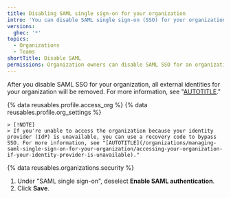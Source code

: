 ```yaml
---
title: Disabling SAML single sign-on for your organization
intro: 'You can disable SAML single sign-on (SSO) for your organization.'
versions:
  ghec: '*'
topics:
  - Organizations
  - Teams
shortTitle: Disable SAML
permissions: Organization owners can disable SAML SSO for an organization.
---
```


After you disable SAML SSO for your organization, all external identities for your organization will be removed. For more information, see "[AUTOTITLE](/organizations/granting-access-to-your-organization-with-saml-single-sign-on/viewing-and-managing-a-members-saml-access-to-your-organization)."

{% data reusables.profile.access_org %}
{% data reusables.profile.org_settings %}

    > [!NOTE]
    > If you're unable to access the organization because your identity provider (IdP) is unavailable, you can use a recovery code to bypass SSO. For more information, see "[AUTOTITLE](/organizations/managing-saml-single-sign-on-for-your-organization/accessing-your-organization-if-your-identity-provider-is-unavailable)."

{% data reusables.organizations.security %}
1. Under "SAML single sign-on", deselect **Enable SAML authentication**.
1. Click **Save**.
